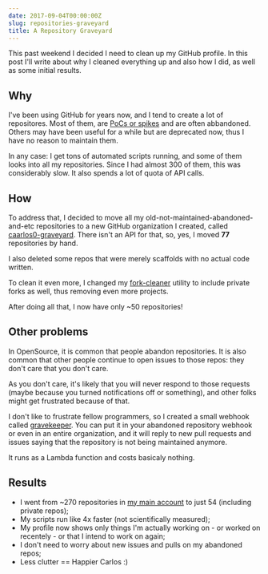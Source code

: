 ```yaml
---
date: 2017-09-04T00:00:00Z
slug: repositories-graveyard
title: A Repository Graveyard
---
```


This past weekend I decided I need to clean up my GitHub profile. In this post
I'll write about why I cleaned everything up and also how I did, as well as
some initial results.

## Why

I've been using GitHub for years now, and I tend to create a lot of
repositores. Most of them, are
[PoCs or spikes](https://medium.com/production-ready/theres-nothing-like-a-good-spike-4a575686a7c5)
and are often abbandoned. Others may have been useful for a while but are
deprecated now, thus I have no reason to maintain them.

In any case: I get tons of automated scripts running, and some of them looks
into all my repositories. Since I had almost 300 of them, this was considerably
slow. It also spends a lot of quota of API calls.

## How

To address that, I decided to move all my old-not-maintained-abandoned-and-etc
repositories to a new GitHub organization I created, called
[caarlos0-graveyard](https://github.com/caarlos0-graveyard).
There isn't an API for that, so, yes, I moved **77** repositories by hand.

I also deleted some repos that were merely scaffolds with no actual code
written.

To clean it even more, I changed my
[fork-cleaner](https://github.com/caarlos0/fork-cleaner)
utility to include private forks as well, thus removing even more projects.

After doing all that, I now have only ~50 repositories!

## Other problems

In OpenSource, it is common that people abandon repositories. It is also
common that other people continue to open issues to those repos: they
don't care that you don't care.

As you don't care, it's likely that you will never respond to those requests
(maybe because you turned notifications off or something), and other folks
might get frustrated because of that.

I don't like to frustrate fellow programmers, so I created a small webhook
called [gravekeeper](https://github.com/caarlos0/gravekeeper). You can put
it in your abandoned repository webhook or even in an entire organization,
and it will reply to new pull requests and issues saying that the repository
is not being maintained anymore.

It runs as a Lambda function and costs basicaly nothing.

## Results

- I went from ~270 repositories in
[my main account](https://github.com/caarlos0) to just 54
(including private repos);
- My scripts run like 4x faster (not scientifically measured);
- My profile now shows only things I'm actually working on - or worked on
recentely - or that I intend to work on again;
- I don't need to worry about new issues and pulls on my abandoned repos;
- Less clutter == Happier Carlos :)


